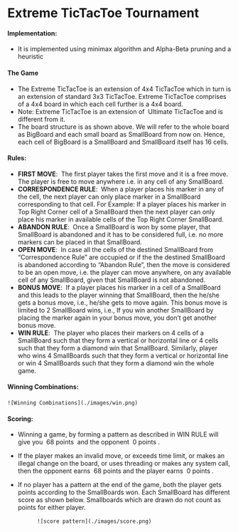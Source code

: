 # Extreme TicTacToe Tournament
#### **Implementation**:
* It is implemented using minimax algorithm and Alpha-Beta pruning and a heuristic
#### **The Game**
* The Extreme TicTacToe is an extension of 4x4 TicTacToe which in
turn is an extension of standard 3x3 TicTacToe. Extreme TicTacToe
comprises of a 4x4 board in which each cell further is a 4x4 board.
* Note: Extreme TicTacToe is an extension of ​ Ultimate TicTacToe​ and
is different from it.
* The board structure is as shown above. We will refer to the whole
board as BigBoard and each small board as SmallBoard from now
on. Hence, each cell of BigBoard is a SmallBoard and SmallBoard itself has 16 cells.
#### **Rules**:
* **FIRST MOVE**: ​ The first player takes the first move and it is a free
move. The player is free to move anywhere i.e. in any cell of any
SmallBoard.
* **CORRESPONDENCE RULE**: ​ When a player places his marker in
any of the cell, the next player can only place marker in a SmallBoard
corresponding to that cell. For Example: If a player places his marker
in Top Right Corner cell of a SmallBoard then the next player can
only place his marker in available cells of the Top Right Corner
SmallBoard.
* **ABANDON RULE**: ​ Once a SmallBoard is won by some player, that
SmallBoard is abandoned and it has to be considered full, i.e. no
more markers can be placed in that SmallBoard.
* **OPEN MOVE**: ​ In case all the cells of the destined SmallBoard from
“Correspondence Rule” are occupied or if the the destined
SmallBoard is abandoned according to “Abandon Rule”, then the
move is considered to be an open move, i.e. the player can move
anywhere, on any available cell of any SmallBoard, given that
SmallBoard is not abandoned.
* **BONUS MOVE**: ​ If a player places his marker in a cell of a
SmallBoard and this leads to the player winning that SmallBoard,
then the he/she gets a bonus move, i.e., he/she gets to move again.
This bonus move is limited to 2 SmallBoard wins, i.e., If you win
another SmallBoard by placing the marker again in your bonus move,
you don’t get another bonus move.
* **WIN RULE**: ​ The player who places their markers on 4 cells of a
SmallBoard such that they form a vertical or horizontal line or 4 cells
such that they form a diamond win that SmallBoard. Similarly, player
who wins 4 SmallBoards such that they form a vertical or horizontal
line or win 4 SmallBoards such that they form a diamond win the
whole game.

####  **Winning Combinations**:

    ![Winning Combinations](./images/win.png)


#### **Scoring:**
* Winning a game, by forming a pattern as described in WIN
RULE will give you ​ 68 points ​ and the opponent ​ 0 points​ .
* If the player makes an invalid move, or exceeds time limit, or
makes an illegal change on the board, or uses threading or
makes any system call, then the opponent earns ​ 68 points​ and
the player earns ​ 0 points​ .
* If no player has a pattern at the end of the game, both the player
gets points according to the SmallBoards won. Each SmallBoard
has different score as shown below. Smallboards which are
drawn do not count as points for either player.

            ![score pattern](./images/score.png)
